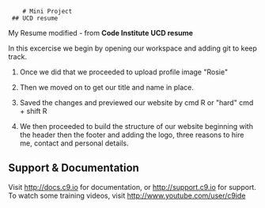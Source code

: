         # Mini Project 
     ## UCD resume

My Resume modified - from **Code Institute UCD resume**

In this excercise we begin by opening our workspace and adding git to keep track.

1) Once we did that we proceeded to upload profile image  "Rosie"

2) Then we moved on to get our title and name in place. 
3) Saved the changes and previewed our website by  cmd R or "hard" cmd + shift R
4) We then proceeded to build the structure of our website beginning with the header
   then the footer and adding the logo, three reasons to hire me,
   contact and personal details.  



## Support & Documentation

Visit http://docs.c9.io for documentation, or http://support.c9.io for support.
To watch some training videos, visit http://www.youtube.com/user/c9ide
